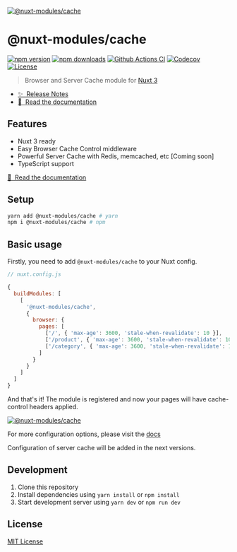 [![@nuxt-modules/cache](https://cache-nm.netlify.app/preview.png)](https://cache-nm.netlify.app)

# @nuxt-modules/cache

[![npm version][npm-version-src]][npm-version-href]
[![npm downloads][npm-downloads-src]][npm-downloads-href]
[![Github Actions CI][github-actions-ci-src]][github-actions-ci-href]
[![Codecov][codecov-src]][codecov-href]
[![License][license-src]][license-href]

> Browser and Server Cache module for [Nuxt 3](https://v3.nuxtjs.org)

- [✨ &nbsp;Release Notes](https://github.com/nuxt-modules/cache/releases)
- [📖 &nbsp;Read the documentation](https://cache-nm.netlify.app)

## Features

- Nuxt 3 ready
- Easy Browser Cache Control middleware
- Powerful Server Cache with Redis, memcached, etc [Coming soon]
- TypeScript support

[📖 &nbsp;Read the documentation](https://cache-nm.netlify.app)

## Setup

```sh
yarn add @nuxt-modules/cache # yarn
npm i @nuxt-modules/cache # npm
```

## Basic usage

Firstly, you need to add `@nuxt-modules/cache` to your Nuxt config.

```javascript
// nuxt.config.js

{
  buildModules: [
    [
      '@nuxt-modules/cache',
      {
        browser: {
          pages: [
            ['/', { 'max-age': 3600, 'stale-when-revalidate': 10 }],
            ['/product', { 'max-age': 3600, 'stale-when-revalidate': 10 }],
            ['/category', { 'max-age': 3600, 'stale-when-revalidate': 10 }]
          ]
        }
      }
    ]
  ]
}
```

And that's it! The module is registered and now your pages will have cache-control headers applied.

[![@nuxt-modules/cache](https://cache-nm.netlify.app/cache-control.png)](https://cache-nm.netlify.app)

For more configuration options, please visit the [docs](https://cache-nm.netlify.app)

Configuration of server cache will be added in the next versions.

## Development

1. Clone this repository
2. Install dependencies using `yarn install` or `npm install`
3. Start development server using `yarn dev` or `npm run dev`

## License

[MIT License](./LICENSE)

<!-- Badges -->
[npm-version-src]: https://img.shields.io/npm/v/@nuxt-modules/cache/latest.svg
[npm-version-href]: https://npmjs.com/package/@nuxt-modules/cache

[npm-downloads-src]: https://img.shields.io/npm/dt/@nuxt-modules/cache.svg
[npm-downloads-href]: https://npmjs.com/package/@nuxt-modules/cache

[github-actions-ci-src]: https://github.com/nuxt-modules/cache/workflows/ci/badge.svg
[github-actions-ci-href]: https://github.com/nuxt-modules/cache/actions?query=workflow%3Aci

[codecov-src]: https://img.shields.io/codecov/c/github/nuxt-modules/cache.svg
[codecov-href]: https://codecov.io/gh/nuxt-modules/cache

[license-src]: https://img.shields.io/npm/l/@nuxt-modules/cache.svg
[license-href]: https://npmjs.com/package/@nuxt-modules/cache
